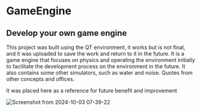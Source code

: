 # GameEngine
Develop your own game engine
-
This project was built using the QT environment, it works but is not final, and it was uploaded to save the work and return to it in the future. It is a game engine that focuses on physics and operating the environment initially to facilitate the development process on the environment in the future. It also contains some other simulators, such as water and noise. Quotes from other concepts and offices.


It was placed here as a reference for future benefit and improvement

![Screenshot from 2024-10-03 07-39-22](https://github.com/user-attachments/assets/5cd2f846-9707-45b4-9289-795c89afc491)

